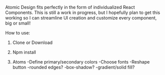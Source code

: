 Atomic Design fits perfectly in the form of individualized React Components. This is still a work in progress, but I hopefully plan to get this working so I can streamline UI creation and customize every component, big or small!

How to use:

1. Clone or Download

2. Npm install

3. Atoms
  -Define primary/secondary colors
  -Choose fonts
  -Reshape button
    -rounded edges?
    -box-shadow?
    -gradient/solid fill?
